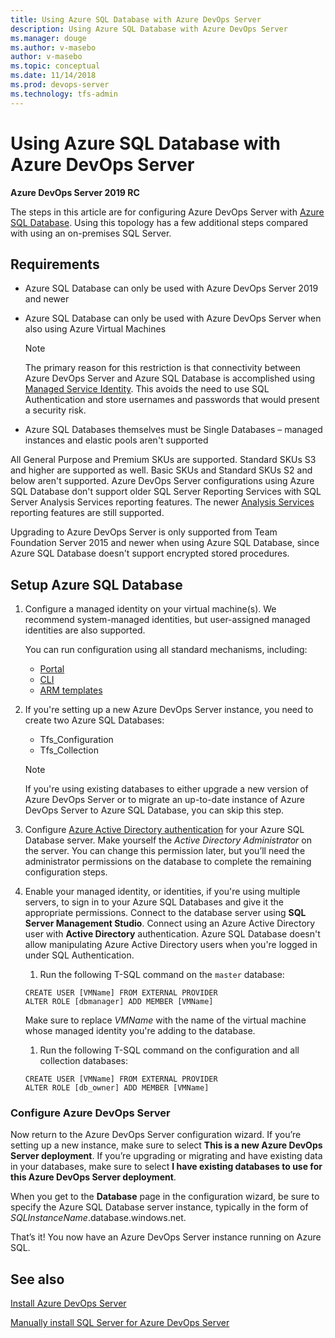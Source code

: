 ```yaml
---
title: Using Azure SQL Database with Azure DevOps Server
description: Using Azure SQL Database with Azure DevOps Server
ms.manager: douge
ms.author: v-masebo
author: v-masebo
ms.topic: conceptual
ms.date: 11/14/2018
ms.prod: devops-server
ms.technology: tfs-admin
---
```


# Using Azure SQL Database with Azure DevOps Server

**Azure DevOps Server 2019 RC**

The steps in this article are for configuring Azure DevOps Server with [Azure SQL Database](https://docs.microsoft.com/azure/sql-database/). Using this topology has a few additional steps compared with using an on-premises SQL Server.

## Requirements

- Azure SQL Database can only be used with Azure DevOps Server 2019 and newer

- Azure SQL Database can only be used with Azure DevOps Server when also using Azure Virtual Machines

    > [!NOTE]
    > The primary reason for this restriction is that connectivity between Azure DevOps Server and Azure SQL Database is accomplished using [Managed Service Identity](/azure/active-directory/managed-identities-azure-resources/overview). This avoids the need to use SQL Authentication and store usernames and passwords that would present a security risk.

- Azure SQL Databases themselves must be Single Databases – managed instances and elastic pools aren't supported

All General Purpose and Premium SKUs are supported. Standard SKUs S3 and higher are supported as well. Basic SKUs and Standard SKUs S2 and below aren't supported.
Azure DevOps Server configurations using Azure SQL Database don't support older SQL Server Reporting Services with SQL Server Analysis Services reporting features. The newer [Analysis Services](/sql/analysis-services/analysis-services?view=sql-server-2017) reporting features are still supported.  

Upgrading to Azure DevOps Server is only supported from Team Foundation Server 2015 and newer when using Azure SQL Database, since Azure SQL Database doesn't support encrypted stored procedures.

## Setup Azure SQL Database

1. Configure a managed identity on your virtual machine(s). We recommend system-managed identities, but user-assigned managed identities are also supported.

    You can run configuration using all standard mechanisms, including:

    - [Portal](/azure/active-directory/managed-identities-azure-resources/qs-configure-portal-windows-vm)
    - [CLI](/azure/active-directory/managed-identities-azure-resources/qs-configure-cli-windows-vm)
    - [ARM templates](/azure/active-directory/managed-identities-azure-resources/qs-configure-template-windows-vm)

1. If you're setting up a new Azure DevOps Server instance, you need to create two Azure SQL Databases:

    - Tfs_Configuration
    - Tfs_Collection

    > [!NOTE]
    > If you're using existing databases to either upgrade a new version of Azure DevOps Server or to migrate an up-to-date instance of Azure DevOps Server to Azure SQL Database, you can skip this step.

1. Configure [Azure Active Directory authentication](/azure/sql-database/sql-database-aad-authentication) for your Azure SQL Database server. Make yourself the *Active Directory Administrator* on the server. You can change this permission later, but you’ll need the administrator permissions on the database to complete the remaining configuration steps.  

1. Enable your managed identity, or identities, if you're using multiple servers, to sign in to your Azure SQL Databases and give it the appropriate permissions. Connect to the database server using **SQL Server Management Studio**. Connect using an Azure Active Directory user with **Active Directory** authentication. Azure SQL Database doesn't allow manipulating Azure Active Directory users when you're logged in under SQL Authentication.

    1. Run the following T-SQL command on the `master` database:

    ```tsql
    CREATE USER [VMName] FROM EXTERNAL PROVIDER
    ALTER ROLE [dbmanager] ADD MEMBER [VMName]
    ```

    Make sure to replace *VMName* with the name of the virtual machine whose managed identity you're adding to the database.  

    1. Run the following T-SQL command on the configuration and all collection databases:

    ```tsql
    CREATE USER [VMName] FROM EXTERNAL PROVIDER
    ALTER ROLE [db_owner] ADD MEMBER [VMName]
    ```

### Configure Azure DevOps Server

Now return to the Azure DevOps Server configuration wizard. If you’re setting up a new instance, make sure to select **This is a new Azure DevOps Server deployment**. If you’re upgrading or migrating and have existing data in your databases, make sure to select **I have existing databases to use for this Azure DevOps Server deployment**.

When you get to the **Database** page in the configuration wizard, be sure to specify the Azure SQL Database server instance, typically in the form of *SQLInstanceName*.database.windows.net.

That’s it! You now have an Azure DevOps Server instance running on Azure SQL.

## See also

[Install Azure DevOps Server](/tfs/server/install-2013/install-tfs)

[Manually install SQL Server for Azure DevOps Server](/tfs/server/install/sql-server/install-sql-server)
